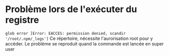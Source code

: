 # Problème lors de l'exécuter du registre

`glob error [Error: EACCES: permission denied, scandir '/root/.npm/_logs']`
Ce répertoire, nécessite l'aurorisation root pour y accéder.
Le problème se reproduit quand la commande est lancée en super user
